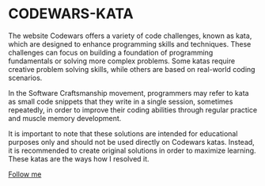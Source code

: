 # CODEWARS-KATA

The website Codewars offers a variety of code challenges, known as kata, which are designed to enhance programming skills and techniques. These challenges can focus on building a foundation of programming fundamentals or solving more complex problems. Some katas require creative problem solving skills, while others are based on real-world coding scenarios.

In the Software Craftsmanship movement, programmers may refer to kata as small code snippets that they write in a single session, sometimes repeatedly, in order to improve their coding abilities through regular practice and muscle memory development.

It is important to note that these solutions are intended for educational purposes only  and should not be used directly on Codewars katas. Instead, it is recommended to create original solutions in order to maximize learning. These katas are the ways how I resolved it.

[Follow me](https://www.codewars.com/dashboard)

